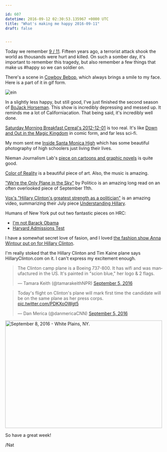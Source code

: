 ```yaml
---

id: 607
datetime: 2016-09-12 02:30:53.135967 +0000 UTC
title: "What's making me happy 2016-09-11"
draft: false


---
```


Today we remember [9 / 11](https://en.wikipedia.org/wiki/September_11_attacks). Fifteen years ago, a terrorist attack shook the world as thousands were hurt and killed. On such a somber day, it's important to remember this tragedy, but also remember a few things that make us #happy so we can soldier on.

There's a scene in [Cowboy Bebop](https://en.wikipedia.org/wiki/Cowboy_Bebop), which always brings a smile to my face. Here is a part of it in gif form.

![ein](https://j.gifs.com/kRvmmE.gif)

In a slightly less happy, but still good, I've just finished the second season of [BoJack Horseman](https://en.wikipedia.org/wiki/BoJack_Horseman). This show is incredibly depressing and messed up. It reminds me a lot of Californiacation. That being said, it's incredibly well done.


[Saturday Morning Breakfast Cereal's 2012-12-01](http://www.smbc-comics.com/comic/2012-12-01) is too real. It's like [Down and Out in the Magic Kingdom](https://en.wikipedia.org/wiki/Down_and_Out_in_the_Magic_Kingdom) in comic form, and far less sci-fi.

My mom sent me [Inside Santa Monica High](http://www.nytimes.com/interactive/2016/09/11/magazine/11mag-santa-monica-high-photo-essay.html?_r=0) which has some beautiful photography of high schoolers just living their lives.

Nieman Journalism Lab's [piece on cartoons and graphic novels](http://www.niemanlab.org/2016/08/but-its-cartoons-comics-and-cartoons-are-coming-to-life-well-beyond-the-printed-page/) is quite good.

[Color of Reality](http://www.alexameade.com/colorofreality) is a beautiful piece of art. Also, the music is amazing.

["We’re the Only Plane in the Sky"](http://www.politico.com/magazine/story/2016/09/were-the-only-plane-in-the-sky-214230) by Politico is an amazing long read on an often overlooked piece of September 11th.

[Vox's "Hillary Clinton's greatest strength as a politician"](https://www.facebook.com/Vox/videos/566561133531493/) is an amazing video, summarizing their July piece [Understanding Hillary](http://www.vox.com/a/hillary-clinton-interview/the-gap-listener-leadership-quality).

Humans of New York put out two fantastic pieces on HRC:

 - [I'm not Barack Obama](http://www.humansofnewyork.com/post/150136510691/im-not-barack-obama-im-not-bill-clinton-both)
 - [Harvard Admissions Test](http://www.humansofnewyork.com/post/150127870371/i-was-taking-a-law-school-admissions-test-in-a)

I have a somewhat secret love of fasion, and I loved [the fashion show Anna Wintour put on for Hillary Clinton](http://www.vogue.com/13473250/hillary-clinton-new-york-fashion-week-collection-huma-abedin-anna-wintour/).

I'm really stoked that the Hillary Clinton and Tim Kaine plane says HillaryClinton.com on it. I can't express my excitement enough.

<blockquote class="twitter-tweet" data-lang="en"><p lang="en" dir="ltr">The Clinton camp plane is a Boeing 737-800. It has wifi and was manufactured in the US. It&#39;s painted in &quot;scion blue,&quot; her logo &amp; 2 flags.</p>&mdash; Tamara Keith (@tamarakeithNPR) <a href="https://twitter.com/tamarakeithNPR/status/772766338699919361">September 5, 2016</a></blockquote>

<blockquote class="twitter-tweet" data-lang="en"><p lang="en" dir="ltr">Today&#39;s flight on Clinton&#39;s plane will mark first time the candidate will be on the same plane as her press corps. <a href="https://t.co/PDKXoOWgt5">pic.twitter.com/PDKXoOWgt5</a></p>&mdash; Dan Merica (@danmericaCNN) <a href="https://twitter.com/danmericaCNN/status/772748082186428416">September 5, 2016</a></blockquote>
<script async src="//platform.twitter.com/widgets.js" charset="utf-8"></script>

<a data-flickr-embed="true"  href="https://www.flickr.com/photos/hillaryclinton/29534376636/in/album-72157670386100603/" title="September 8, 2016 - White Plains, NY."><img src="https://c5.staticflickr.com/9/8385/29534376636_62af95d8c5.jpg" width="500" height="342" alt="September 8, 2016 - White Plains, NY."></a><script async src="//embedr.flickr.com/assets/client-code.js" charset="utf-8"></script>

So have a great week!

/Nat

